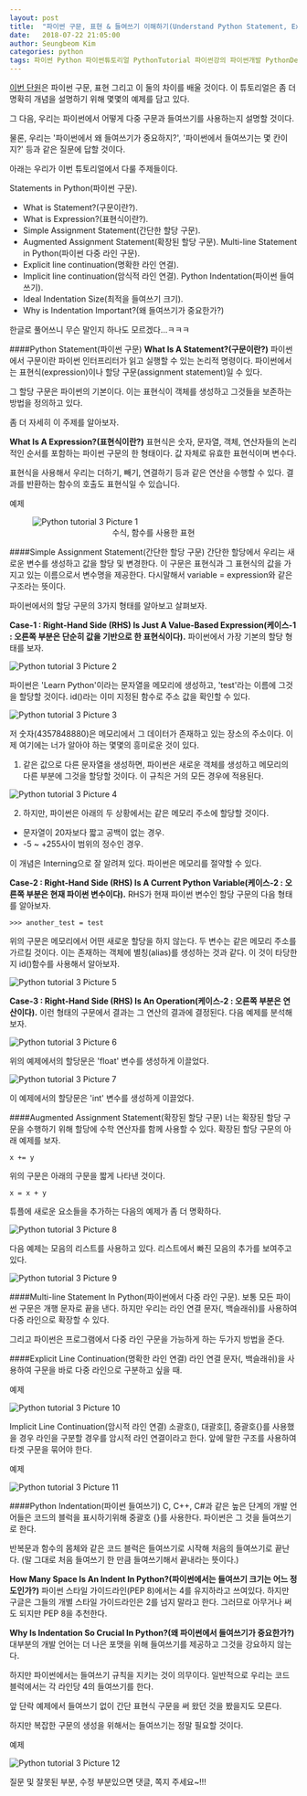 ```yaml
---
layout: post
title:  "파이썬 구문, 표현 & 들여쓰기 이해하기(Understand Python Statement, Expression & Indentation)"
date:   2018-07-22 21:05:00
author: Seungbeom Kim
categories: python
tags: 파이썬 Python 파이썬튜토리얼 PythonTutorial 파이썬강의 파이썬개발 PythonDevelopment 파이썬이란
---
```


[이번 단원](http://www.techbeamers.com/understand-python-statement-indentation/)은 파이썬 구문, 표현 그리고 이 둘의 차이를 배울 것이다. 이 튜토리얼은 좀 더 명확히 개념을 설명하기 위해 몇몇의 예제를 담고 있다.

그 다음, 우리는 파이썬에서 어떻게 다중 구문과 들여쓰기를 사용하는지 설명할 것이다.

물론, 우리는 '파이썬에서 왜 들여쓰기가 중요하지?', '파이썬에서 들여쓰기는 몇 칸이지?' 등과 같은 질문에 답할 것이다.

아래는 우리가 이번 튜토리얼에서 다룰 주제들이다.

Statements in Python(파이썬 구문).
- What is Statement?(구문이란?).
- What is Expression?(표현식이란?).
- Simple Assignment Statement(간단한 할당 구문).
- Augmented Assignment Statement(확장된 할당 구문).
Multi-line Statement in Python(파이썬 다중 라인 구문).
- Explicit line continuation(명확한 라인 연결).
- Implicit line continuation(암식적 라인 연결).
Python Indentation(파이썬 들여쓰기).
- Ideal Indentation Size(최적을 들여쓰기 크기).
- Why is Indentation Important?(왜 들여쓰기가 중요한가?)

한글로 풀어쓰니 무슨 말인지 하나도 모르겠다...ㅋㅋㅋ

####Python Statement(파이썬 구문)
__What Is A Statement?(구문이란?)__
파이썬에서 구문이란 파이썬 인터프리터가 읽고 실행할 수 있는 논리적 명령이다. 파이썬에서는 표현식(expression)이나 할당 구문(assignment statement)일 수 있다.

그 할당 구문은 파이썬의 기본이다. 이는 표현식이 객체를 생성하고 그것들을 보존하는 방법을 정의하고 있다.

좀 더 자세히 이 주제를 알아보자.

__What Is A Expression?(표현식이란?)__
표현식은 숫자, 문자열, 객체, 연산자들의 논리적인 순서를 포함하는 파이썬 구문의 한 형태이다. 값 자체로 유효한 표현식이며 변수다.

표현식을 사용해서 우리는 더하기, 빼기, 연결하기 등과 같은 연산을 수행할 수 있다. 결과를 반환하는 함수의 호출도 표현식일 수 있습니다.

예제

<figure>
<img src="{{ site.baseurl }}/assets/develop_diary/python_tutorial_3_1.png" title="Python tutorial 3 Picture 1" class="post-image">
<figcaption style="text-align: center;">수식, 함수를 사용한 표현
</figcaption>
</figure>

####Simple Assignment Statement(간단한 할당 구문)
간단한 할당에서 우리는 새로운 변수를 생성하고 값을 할당 및 변경한다. 이 구문은 표현식과 그 표현식의 값을 가지고 있는 이름으로서 변수명을 제공한다. 다시말해서 variable = expression와 같은 구조라는 뜻이다.

파이썬에서의 할당 구문의 3가지 형태를 알아보고 살펴보자.

__Case-1 : Right-Hand Side (RHS) Is Just A Value-Based Expression(케이스-1 : 오른쪽 부분은 단순히 값을 기반으로 한 표현식이다).__
파이썬에서 가장 기본의 할당 형태를 보자.

<img src="{{ site.baseurl }}/assets/develop_diary/python_tutorial_3_2.png" title="Python tutorial 3 Picture 2" class="post-image">

파이썬은 'Learn Python'이라는 문자열을 메모리에 생성하고, 'test'라는 이름에 그것을 할당할 것이다. id()라는 이미 지정된 함수로 주소 값을 확인할 수 있다.

<img src="{{ site.baseurl }}/assets/develop_diary/python_tutorial_3_3.png" title="Python tutorial 3 Picture 3" class="post-image">

저 숫자(4357848880)은 메모리에서 그 데이터가 존재하고 있는 장소의 주소이다. 이제 여기에는 너가 알아야 하는 몇몇의 흥미로운 것이 있다.

1. 같은 값으로 다른 문자열을 생성하면, 파이썬은 새로운 객체를 생성하고 메모리의 다른 부분에 그것을 할당할 것이다. 이 규칙은 거의 모든 경우에 적용된다.

<img src="{{ site.baseurl }}/assets/develop_diary/python_tutorial_3_4.png" title="Python tutorial 3 Picture 4" class="post-image">

2. 하지만, 파이썬은 아래의 두 상황에서는 같은 메모리 주소에 할당할 것이다.
- 문자열이 20자보다 짧고 공백이 없는 경우.
- -5 ~ +255사이 범위의 정수인 경우.

이 개념은 Interning으로 잘 알려져 있다. 파이썬은 메모리를 절약할 수 있다.

__Case-2 : Right-Hand Side (RHS) Is A Current Python Variable(케이스-2 : 오른쪽 부분은 현재 파이썬 변수이다).__
RHS가 현재 파이썬 변수인 할당 구문의 다음 형태를 알아보자.

```
>>> another_test = test
```

위의 구문은 메모리에서 어떤 새로운 할당을 하지 않는다. 두 변수는 같은 메모리 주소를 가르킬 것이다. 이는 존재하는 객체에 별칭(alias)를 생성하는 것과 같다. 이 것이 타당한지 id()함수를 사용해서 알아보자.

<img src="{{ site.baseurl }}/assets/develop_diary/python_tutorial_3_5.png" title="Python tutorial 3 Picture 5" class="post-image">

__Case-3 : Right-Hand Side (RHS) Is An Operation(케이스-2 : 오른쪽 부분은 연산이다).__
이런 형태의 구문에서 결과는 그 연산의 결과에 결정된다. 다음 예제를 분석해 보자.

<img src="{{ site.baseurl }}/assets/develop_diary/python_tutorial_3_6.png" title="Python tutorial 3 Picture 6" class="post-image">

위의 예제에서의 할당문은 'float' 변수를 생성하게 이끌었다.

<img src="{{ site.baseurl }}/assets/develop_diary/python_tutorial_3_7.png" title="Python tutorial 3 Picture 7" class="post-image">

이 예제에서의 할당문은 'int' 변수를 생성하게 이끌었다.

####Augmented Assignment Statement(확장된 할당 구문)
너는 확장된 할당 구문을 수행하기 위해 할당에 수학 연산자를 함께 사용할 수 있다.
확장된 할당 구문의 아래 예제를 보자.

```
x += y
```

위의 구문은 아래의 구문을 짧게 나타낸 것이다.

```
x = x + y
```

튜플에 새로운 요소들을 추가하는 다음의 예제가 좀 더 명확하다.

<img src="{{ site.baseurl }}/assets/develop_diary/python_tutorial_3_8.png" title="Python tutorial 3 Picture 8" class="post-image">

다음 예제는 모음의 리스트를 사용하고 있다. 리스트에서 빠진 모음의 추가를 보여주고 있다.

<img src="{{ site.baseurl }}/assets/develop_diary/python_tutorial_3_9.png" title="Python tutorial 3 Picture 9" class="post-image">

####Multi-line Statement In Python(파이썬에서 다중 라인 구문).
보통 모든 파이썬 구문은 개행 문자로 끝을 낸다. 하지만 우리는 라인 연결 문자(\, 백슬래쉬)를 사용하여 다중 라인으로 확장할 수 있다.

그리고 파이썬은 프로그램에서 다중 라인 구문을 가능하게 하는 두가지 방법을 준다.

####Explicit Line Continuation(명확한 라인 연결)
라인 연결 문자(\, 백슬래쉬)을 사용하여 구문을 바로 다중 라인으로 구분하고 싶을 때.

예제

<img src="{{ site.baseurl }}/assets/develop_diary/python_tutorial_3_10.png" title="Python tutorial 3 Picture 10" class="post-image">

Implicit Line Continuation(암시적 라인 연결)
소괄호(), 대괄호[], 중괄호{}를 사용했을 경우 라인을 구분할 경우를 암시적 라인 연결이라고 한다. 앞에 말한 구조를 사용하여 타겟 구문을 묶어야 한다.

예제

<img src="{{ site.baseurl }}/assets/develop_diary/python_tutorial_3_11.png" title="Python tutorial 3 Picture 11" class="post-image">

####Python Indentation(파이썬 들여쓰기)
C, C++, C#과 같은 높은 단계의 개발 언어들은 코드의 블럭을 표시하기위해 중괄호 {}를 사용한다. 파이썬은 그 것을 들여쓰기로 한다.

반복문과 함수의 몸체와 같은 코드 블럭은 들여쓰기로 시작해 처음의 들여쓰기로 끝난다. (말 그대로 처음 들여쓰기 한 만큼 들여쓰기해서 끝내라는 뜻이다.)

__How Many Space Is An Indent In Python?(파이썬에서는 들여쓰기 크기는 어느 정도인가?)__
파이썬 스타일 가이드라인(PEP 8)에서는 4를 유지하라고 쓰여있다. 하지만 구글은 그들의 개별 스타일 가이드라인은 2를 넘지 말라고 한다. 그러므로 아무거나 써도 되지만 PEP 8을 추천한다.

__Why Is Indentation So Crucial In Python?(왜 파이썬에서 들여쓰기가 중요한가?)__
대부분의 개발 언어는 더 나은 포맷을 위해 들여쓰기를 제공하고 그것을 강요하지 않는다.

하지만 파이썬에서는 들여쓰기 규칙을 지키는 것이 의무이다. 일반적으로 우리는 코드 블럭에서는 각 라인당 4의 들여쓰기를 한다.

앞 단락 예제에서 들여쓰기 없이 간단 표현식 구문을 써 왔던 것을 봤을지도 모른다.

하지만 복잡한 구문의 생성을 위해서는 들여쓰기는 정말 필요할 것이다.

예제

<img src="{{ site.baseurl }}/assets/develop_diary/python_tutorial_3_12.png" title="Python tutorial 3 Picture 12" class="post-image">

질문 및 잘못된 부분, 수정 부분있으면 댓글, 쪽지 주세요~!!!
